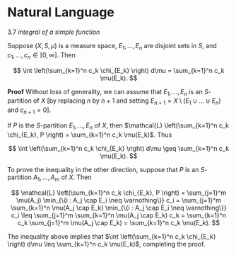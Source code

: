 # Natural Language

3.7  *integral of a simple function*

Suppose $(X,S,\mu)$ is a measure space, $E_1, \ldots, E_n$ are disjoint sets in $S$, and $c_1, \ldots, c_n \in [0, \infty]$. Then

$$
\int \left(\sum_{k=1}^n c_k \chi_{E_k} \right) d\mu = \sum_{k=1}^n c_k \mu(E_k).
$$

**Proof** Without loss of generality, we can assume that $E_1, \ldots, E_n$ is an $S$-partition of $X$ [by replacing $n$ by $n+1$ and setting $E_{n+1} = X \setminus (E_1 \cup \ldots \cup E_n)$ and $c_{n+1} = 0$].

If $P$ is the $S$-partition $E_1, \ldots, E_n$ of $X$, then $\mathcal{L} \left(\sum_{k=1}^n c_k \chi_{E_k}, P \right) = \sum_{k=1}^n c_k \mu(E_k)$. Thus

$$
\int \left(\sum_{k=1}^n c_k \chi_{E_k} \right) d\mu \geq \sum_{k=1}^n c_k \mu(E_k).
$$

To prove the inequality in the other direction, suppose that $P$ is an $S$-partition $A_1, \ldots, A_m$ of $X$. Then

$$
\mathcal{L} \left(\sum_{k=1}^n c_k \chi_{E_k}, P \right) = \sum_{j=1}^m \mu(A_j) \min_{\{i : A_j \cap E_i \neq \varnothing\}} c_i
= \sum_{j=1}^m \sum_{k=1}^n \mu(A_j \cap E_k) \min_{\{i : A_j \cap E_i \neq \varnothing\}} c_i
\leq \sum_{j=1}^m \sum_{k=1}^n \mu(A_j \cap E_k) c_k
= \sum_{k=1}^n c_k \sum_{j=1}^m \mu(A_j \cap E_k)
= \sum_{k=1}^n c_k \mu(E_k).
$$

The inequality above implies that $\int \left(\sum_{k=1}^n c_k \chi_{E_k} \right) d\mu \leq \sum_{k=1}^n c_k \mu(E_k)$, completing the proof.
